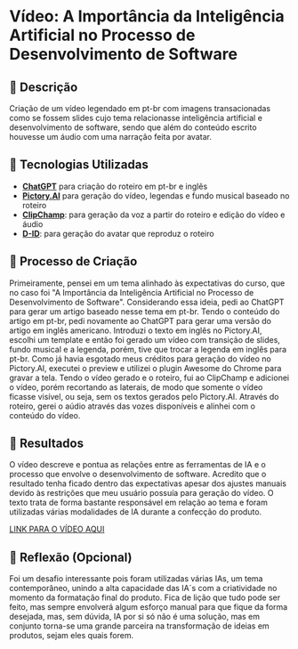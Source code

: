 # Vídeo: A Importância da Inteligência Artificial no Processo de Desenvolvimento de Software

## 📒 Descrição

Criação de um vídeo legendado em pt-br com imagens transacionadas como se fossem slides cujo tema relacionasse inteligência artificial e desenvolvimento de software, sendo que além do conteúdo escrito houvesse um áudio com uma narração feita por avatar.

## 🤖 Tecnologias Utilizadas
- **[ChatGPT](https://chat.openai.com)** para criação do roteiro em pt-br e inglês
- **[Pictory.AI](https://pictory.ai/)** para geração do vídeo, legendas e fundo musical baseado no roteiro
- **[ClipChamp](https://clipchamp.com/pt-br/)**: para geração da voz a partir do roteiro e edição do vídeo e áudio
- **[D-ID](https://www.d-id.com)**: para geração do avatar que reproduz o roteiro

## 🧐 Processo de Criação
Primeiramente, pensei em um tema alinhado às expectativas do curso, que no caso foi "A Importância da Inteligência Artificial no Processo de Desenvolvimento de Software".
Considerando essa ideia, pedi ao ChatGPT para gerar um artigo baseado nesse tema em pt-br.
Tendo o conteúdo do artigo em pt-br, pedi novamente ao ChatGPT para gerar uma versão do artigo em inglês americano.
Introduzi o texto em inglês no Pictory.AI, escolhi um template e então foi gerado um vídeo com transição de slides, fundo musical e a legenda, porém, tive que trocar a legenda em inglês para pt-br.
Como já havia esgotado meus créditos para geração do vídeo no Pictory.AI, executei o preview e utilizei o plugin Awesome do Chrome para gravar a tela.
Tendo o vídeo gerado e o roteiro, fui ao ClipChamp e adicionei o vídeo, porém recortando as laterais, de modo que somente o vídeo ficasse visível, ou seja, sem os textos gerados pelo Pictory.AI.
Através do roteiro, gerei o aúdio através das vozes disponíveis e alinhei com o conteúdo do vídeo.

## 🚀 Resultados
O vídeo descreve e pontua as relações entre as ferramentas de IA e o processo que envolve o desenvolvimento de software.
Acredito que o resultado tenha ficado dentro das expectativas apesar dos ajustes manuais devido às restrições que meu usuário possuía para geração do vídeo.
O texto trata de forma bastante responsável em relação ao tema e foram utilizadas várias modalidades de IA durante a confecção do produto.

[LINK PARA O VÍDEO AQUI]()

## 💭 Reflexão (Opcional)
Foi um desafio interessante pois foram utilizadas várias IAs, um tema contemporâneo, unindo a alta capacidade das IA´s com a criatividade no momento da formatação final do produto.
Fica de lição que tudo pode ser feito, mas sempre envolverá algum esforço manual para que fique da forma desejada, mas, sem dúvida, IA por si só não é uma solução, mas em conjunto torna-se uma grande parceira na transformação de ideias em produtos, sejam eles quais forem.
